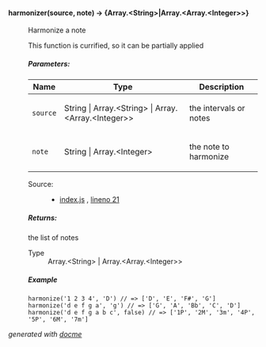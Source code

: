<!-- START docme generated API please keep comment here to allow auto update -->
<!-- DON'T EDIT THIS SECTION, INSTEAD RE-RUN docme TO UPDATE -->

<div>
<div class="jsdoc-githubify">
<section>
<article>
<div class="container-overview">
<dl class="details">
</dl>
</div>
<dl>
<dt>
<h4 class="name" id="harmonizer"><span class="type-signature"></span>harmonizer<span class="signature">(source, note)</span><span class="type-signature"> &rarr; {Array.&lt;String>|Array.&lt;Array.&lt;Integer>>}</span></h4>
</dt>
<dd>
<div class="description">
<p>Harmonize a note</p>
<p>This function is currified, so it can be partially applied</p>
</div>
<h5>Parameters:</h5>
<table class="params">
<thead>
<tr>
<th>Name</th>
<th>Type</th>
<th class="last">Description</th>
</tr>
</thead>
<tbody>
<tr>
<td class="name"><code>source</code></td>
<td class="type">
<span class="param-type">String</span>
|
<span class="param-type">Array.&lt;String></span>
|
<span class="param-type">Array.&lt;Array.&lt;Integer>></span>
</td>
<td class="description last"><p>the intervals or notes</p></td>
</tr>
<tr>
<td class="name"><code>note</code></td>
<td class="type">
<span class="param-type">String</span>
|
<span class="param-type">Array.&lt;Integer></span>
</td>
<td class="description last"><p>the note to harmonize</p></td>
</tr>
</tbody>
</table>
<dl class="details">
<dt class="tag-source">Source:</dt>
<dd class="tag-source"><ul class="dummy">
<li>
<a href="https://github.com/danigb/music.harmonizer/blob/master/index.js">index.js</a>
<span>, </span>
<a href="https://github.com/danigb/music.harmonizer/blob/master/index.js#L21">lineno 21</a>
</li>
</ul></dd>
</dl>
<h5>Returns:</h5>
<div class="param-desc">
<p>the list of notes</p>
</div>
<dl>
<dt>
Type
</dt>
<dd>
<span class="param-type">Array.&lt;String></span>
|
<span class="param-type">Array.&lt;Array.&lt;Integer>></span>
</dd>
</dl>
<h5>Example</h5>
<pre class="prettyprint"><code>harmonize('1 2 3 4', 'D') // => ['D', 'E', 'F#', 'G']
harmonize('d e f g a', 'g') // => ['G', 'A', 'Bb', 'C', 'D']
harmonize('d e f g a b c', false) // => ['1P', '2M', '3m', '4P', '5P', '6M', '7m']</code></pre>
</dd>
</dl>
</article>
</section>
</div>

*generated with [docme](https://github.com/thlorenz/docme)*
</div>
<!-- END docme generated API please keep comment here to allow auto update -->